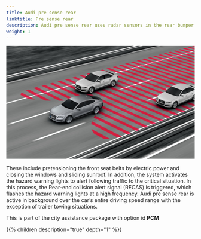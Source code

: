 ```yaml
---
title: Audi pre sense rear
linktitle: Pre sense rear
description: Audi pre sense rear uses radar sensors in the rear bumper to detect an impending rear-end collision, and it initiates preventive safety measures. 
weight: 1
---
```


![Audi pre sense rear](audipresenserear.jpg "Audi pre sense rear")

These include pretensioning the front seat belts by electric power and closing the windows and sliding sunroof. In addition, the system activates the hazard warning lights to alert following traffic to the critical situation. In this process, the Rear-end collision alert signal (RECAS) is triggered, which flashes the hazard warning lights at a high frequency. Audi pre sense rear is active in background over the car’s entire driving speed range with the exception of trailer towing situations.

This is part of the city assistance package with option id **PCM**


{{% children description="true" depth="1" %}}
